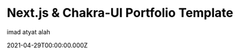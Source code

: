 ---
title: Next.js & Chakra-UI Portfolio Template
github: https://github.com/imadatyatalah/nextjs-chakra-ui-portfolio-template
demo: https://portfolio-boilerplate-nextjs.vercel.app/
license: null
author: imad atyat alah
author_link: ''
author_twitter: ImadAtyat
author_github: imadatyatalah
date: 2021-04-29T00:00:00.000Z
ssg:
  - Next
cms:
css:
archetype:
  - Portfolio
services: null
hosting:
  - Netlify
  - Vercel
description: Next.js & Chakra-UI portfolio template.
stale: false
disabled: false
disabled_reason: null
draft: false
---